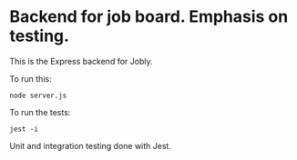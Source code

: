 # Backend for job board. Emphasis on testing.

This is the Express backend for Jobly.

To run this:

    node server.js

To run the tests:

    jest -i

Unit and integration testing done with Jest.
